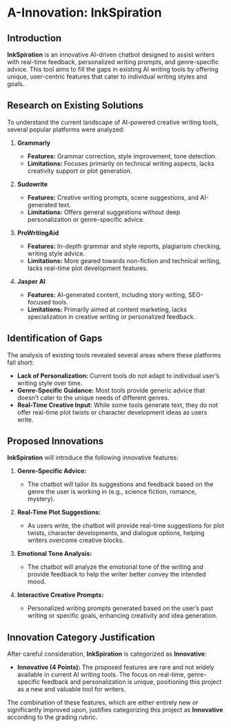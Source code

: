 # A-Innovation: InkSpiration

## Introduction
**InkSpiration** is an innovative AI-driven chatbot designed to assist writers with real-time feedback, personalized writing prompts, and genre-specific advice. This tool aims to fill the gaps in existing AI writing tools by offering unique, user-centric features that cater to individual writing styles and goals.

## Research on Existing Solutions
To understand the current landscape of AI-powered creative writing tools, several popular platforms were analyzed:

1. **Grammarly**
   - **Features:** Grammar correction, style improvement, tone detection.
   - **Limitations:** Focuses primarily on technical writing aspects, lacks creativity support or plot generation.

2. **Sudowrite**
   - **Features:** Creative writing prompts, scene suggestions, and AI-generated text.
   - **Limitations:** Offers general suggestions without deep personalization or genre-specific advice.

3. **ProWritingAid**
   - **Features:** In-depth grammar and style reports, plagiarism checking, writing style advice.
   - **Limitations:** More geared towards non-fiction and technical writing, lacks real-time plot development features.

4. **Jasper AI**
   - **Features:** AI-generated content, including story writing, SEO-focused tools.
   - **Limitations:** Primarily aimed at content marketing, lacks specialization in creative writing or personalized feedback.

## Identification of Gaps
The analysis of existing tools revealed several areas where these platforms fall short:

- **Lack of Personalization:** Current tools do not adapt to individual user’s writing style over time.
- **Genre-Specific Guidance:** Most tools provide generic advice that doesn’t cater to the unique needs of different genres.
- **Real-Time Creative Input:** While some tools generate text, they do not offer real-time plot twists or character development ideas as users write.

## Proposed Innovations
**InkSpiration** will introduce the following innovative features:

1. **Genre-Specific Advice:**
   - The chatbot will tailor its suggestions and feedback based on the genre the user is working in (e.g., science fiction, romance, mystery).

2. **Real-Time Plot Suggestions:**
   - As users write, the chatbot will provide real-time suggestions for plot twists, character developments, and dialogue options, helping writers overcome creative blocks.

3. **Emotional Tone Analysis:**
   - The chatbot will analyze the emotional tone of the writing and provide feedback to help the writer better convey the intended mood.

4. **Interactive Creative Prompts:**
   - Personalized writing prompts generated based on the user’s past writing or specific goals, enhancing creativity and idea generation.

## Innovation Category Justification
After careful consideration, **InkSpiration** is categorized as **Innovative**:

- **Innovative (4 Points):** The proposed features are rare and not widely available in current AI writing tools. The focus on real-time, genre-specific feedback and personalization is unique, positioning this project as a new and valuable tool for writers.

The combination of these features, which are either entirely new or significantly improved upon, justifies categorizing this project as **Innovative** according to the grading rubric.
